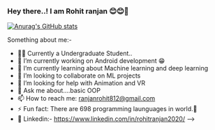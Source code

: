 ### Hey there..! I am Rohit ranjan 😊😊👋

<!--
**Rohit-RA-2020/Rohit-RA-2020** is a ✨ _special_ ✨ repository because its `README.md` (this file) appears on your GitHub profile.!-->
[![Anurag's GitHub stats](https://github-readme-stats.vercel.app/api?username=Rohit-RA-2020)](https://github.com/anuraghazra/github-readme-stats)

Something about me:-

- 👨‍💻   Currently a Undergraduate Student..
- 🔭 I’m currently working on Android development 😁
- 🌱 I’m currently learning about Machine learning and deep learning
- 👯 I’m looking to collaborate on ML projects
- 🤔 I’m looking for help with Animation and VR
- 💬 Ask me about....basic OOP
- 📫 How to reach me: ranjanrohit812@gmail.com
- ⚡ Fun fact: There are 698 programming launguages in world.🤯
- 🎇 Linkedin:- https://www.linkedin.com/in/rohitranjan2020/
-->
